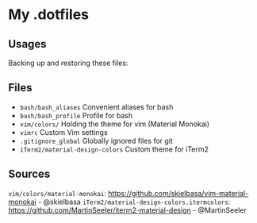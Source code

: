 # My .dotfiles

## Usages
Backing up and restoring these files:



## Files

* ```bash/bash_aliases```    Convenient aliases for bash
* ```bash/bash_profile```    Profile for bash
* ```vim/colors/```          Holding the theme for vim (Material Monokai)
* ```vimrc```                Custom Vim settings
* ```.gitignore_global```    Globally ignored files for git
* ```iTerm2/material-design-colors``` Custom theme for iTerm2


## Sources
```vim/colors/material-monokai```: https://github.com/skielbasa/vim-material-monokai - @skielbasa
```iTerm2/material-design-colors.itermcolors```: https://github.com/MartinSeeler/iterm2-material-design - @MartinSeeler

